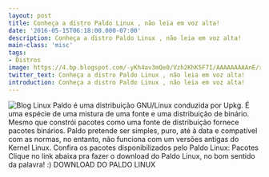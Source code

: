 ```yaml
---
layout: post
title: Conheça a distro Paldo Linux , não leia em voz alta!
date: '2016-05-15T06:18:00.000-07:00'
description: Conheça a distro Paldo Linux , não leia em voz alta!
main-class: 'misc'
tags:
- Distros
image: https://4.bp.blogspot.com/-yKh4av3mQe0/Vzh2KhK5F7I/AAAAAAAAAnE/x3w2VV9yFVcgRKAOdVqPxMM_yBSqyDgOwCLcB/s72-c/Paldo%2BLinux.jpg
twitter_text: Conheça a distro Paldo Linux , não leia em voz alta!
introduction: Conheça a distro Paldo Linux , não leia em voz alta!
---
```

![Blog Linux](https://4.bp.blogspot.com/-yKh4av3mQe0/Vzh2KhK5F7I/AAAAAAAAAnE/x3w2VV9yFVcgRKAOdVqPxMM_yBSqyDgOwCLcB/s640/Paldo%2BLinux.jpg "Blog Linux")
Paldo é uma distribuição GNU/Linux conduzida por Upkg. É uma espécie de uma mistura de uma fonte e uma distribuição de binário. Mesmo que constrói pacotes como uma fonte de distribuição fornece pacotes binários.
Paldo pretende ser simples, puro, até à data e compatível com as normas, no entanto, não funciona com um versões antigas do Kernel Linux.
Confira os pacotes disponibilizados pelo Paldo Linux:
Pacotes
Clique no link abaixa pra fazer o download do Paldo Linux, no bom sentido da palavra! :)
DOWNLOAD DO PALDO LINUX
